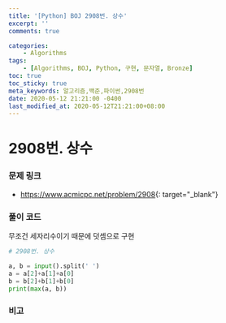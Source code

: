 ```yaml
---
title: '[Python] BOJ 2908번. 상수'
excerpt: ''
comments: true

categories:
    - Algorithms
tags:
    - [Algorithms, BOJ, Python, 구현, 문자열, Bronze]
toc: true
toc_sticky: true
meta_keywords: 알고리즘,백준,파이썬,2908번
date: 2020-05-12 21:21:00 -0400
last_modified_at: 2020-05-12T21:21:00+08:00
---
```


# 2908번. 상수

### 문제 링크

-   <https://www.acmicpc.net/problem/2908>{: target="\_blank"}

### 풀이 코드

무조건 세자리수이기 때문에 덧셈으로 구현

```python
# 2908번. 상수

a, b = input().split(' ')
a = a[2]+a[1]+a[0]
b = b[2]+b[1]+b[0]
print(max(a, b))

```

### 비고
